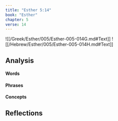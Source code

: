 ```yaml
---
title: "Esther 5:14"
book: "Esther"
chapter: 5
verse: 14
---
```

![[/Greek/Esther/005/Esther-005-014G.md#Text]]
![[/Hebrew/Esther/005/Esther-005-014H.md#Text]]

## Analysis

#### Words

#### Phrases

#### Concepts

## Reflections

